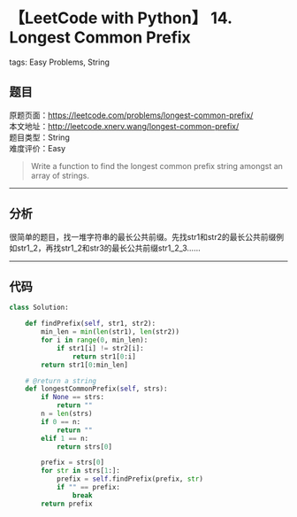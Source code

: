 # 【LeetCode with Python】 14. Longest Common Prefix
tags: Easy Problems, String

## 题目
原题页面：<https://leetcode.com/problems/longest-common-prefix/><br/>
本文地址：<http://leetcode.xnerv.wang/longest-common-prefix/><br/>
题目类型：String<br/>
难度评价：Easy<br/>

> Write a function to find the longest common prefix string amongst an array of strings.<br/>

<!-- more -->

---
## 分析
很简单的题目，找一堆字符串的最长公共前缀。先找str1和str2的最长公共前缀例如str1_2，再找str1_2和str3的最长公共前缀str1_2_3……<br/>

---
## 代码
``` python
class Solution:

    def findPrefix(self, str1, str2):
        min_len = min(len(str1), len(str2))
        for i in range(0, min_len):
            if str1[i] != str2[i]:
                return str1[0:i]
        return str1[0:min_len]

    # @return a string
    def longestCommonPrefix(self, strs):
        if None == strs:
            return ""
        n = len(strs)
        if 0 == n:
            return ""
        elif 1 == n:
            return strs[0]

        prefix = strs[0]
        for str in strs[1:]:
            prefix = self.findPrefix(prefix, str)
            if "" == prefix:
                break
        return prefix
```
